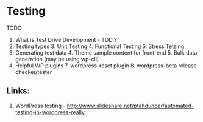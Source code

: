 # Testing

TODO
1. What is Test Drive Development - TDD ?
2. Testing types
    3. Unit Testing
    4. Functional Testing
    5. Stress Tetsing
3. Generating test data
    4. Theme sample content for front-end
    5. Bulk data generation (may be using wp-cli)
6. Helpful WP plugins
    7. wordpress-reset plugin
    8. wordpress-beta release checker/tester

## Links:
1. WordPress testing - http://www.slideshare.net/ptahdunbar/automated-testing-in-wordpress-really
